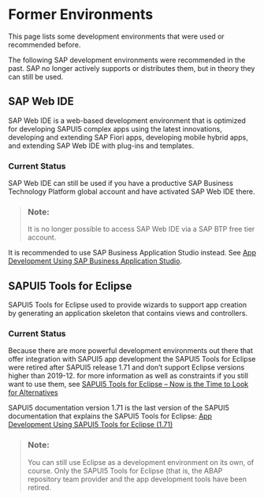 <!-- loiod3f5ad2ec52b4ed0b5a272c1ce52a6f3 -->

# Former Environments

This page lists some development environments that were used or recommended before.

The following SAP development environments were recommended in the past. SAP no longer actively supports or distributes them, but in theory they can still be used.



<a name="loiod3f5ad2ec52b4ed0b5a272c1ce52a6f3__section_g2f_qd2_wmb"/>

## SAP Web IDE

SAP Web IDE is a web-based development environment that is optimized for developing SAPUI5 complex apps using the latest innovations, developing and extending SAP Fiori apps, developing mobile hybrid apps, and extending SAP Web IDE with plug-ins and templates.



### Current Status

SAP Web IDE can still be used if you have a productive SAP Business Technology Platform global account and have activated SAP Web IDE there.

> ### Note:  
> It is no longer possible to access SAP Web IDE via a SAP BTP free tier account.

It is recommended to use SAP Business Application Studio instead. See [App Development Using SAP Business Application Studio](app-development-using-sap-business-application-studio-6bbad66.md).



<a name="loiod3f5ad2ec52b4ed0b5a272c1ce52a6f3__section_k5f_l32_wmb"/>

## SAPUI5 Tools for Eclipse

SAPUI5 Tools for Eclipse used to provide wizards to support app creation by generating an application skeleton that contains views and controllers.



### Current Status

Because there are more powerful development environments out there that offer integration with SAPUI5 app development the SAPUI5 Tools for Eclipse were retired after SAPUI5 release 1.71 and don’t support Eclipse versions higher than 2019-12. for more information as well as constraints if you still want to use them, see [SAPUI5 Tools for Eclipse – Now is the Time to Look for Alternatives](https://blogs.sap.com/2019/11/26/sapui5-tools-for-eclipse-now-is-the-time-to-look-for-alternatives/)

SAPUI5 documentation version 1.71 is the last version of the SAPUI5 documentation that explains the SAPUI5 Tools for Eclipse: [App Development Using SAPUI5 Tools for Eclipse \(1.71\)](https://ui5.sap.com/1.71.0/#/topic/0404f90ff7394aa08c8420995bfdd9ed)

> ### Note:  
> You can still use Eclipse as a development environment on its own, of course. Only the SAPUI5 Tools for Eclipse \(that is, the ABAP repository team provider and the app development tools have been retired.

